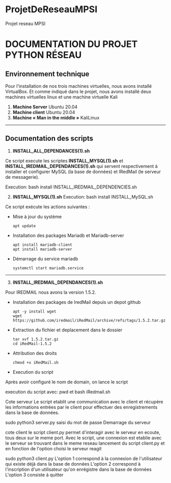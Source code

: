 # ProjetDeReseauMPSI
Projet reseau MPSI

# DOCUMENTATION DU PROJET PYTHON RÉSEAU

## Environnement technique

Pour l'installation de nos trois machines virtuelles, nous avons installé 
VirtualBox. 
Et comme indiqué dans le projet, nous avons installé deux machines virtuelles linux et une machine virtuelle Kali

1. **Machine Server**
     Ubuntu 20.04
2. **Machine client**
    Ubuntu 20.04
3. **Machine « Man in the middle »**
    KaliLinux
***
## Documentation des scripts

1. **INSTALL_ALL_DEPENDANCES(1).sh**

Ce script execute les scriptes **INSTALL_MYSQL(1).sh** et  **INSTALL_IREDMAIL_DEPENDANCES(1).sh** qui servent respectivement à installer et configurer MySQL (la base de données) et IRedMail (le serveur de messagerie).

Execution: bash install INSTALL_IREDMAIL_DEPENDENCIES.sh


2. **INSTALL_MYSQL(1).sh**
Execution: bash install INSTALL_MySQL.sh

Ce script exécute les actions suivantes :
- Mise à jour du système    
    ```
    apt update
    ```
- Installation des packages Mariadb et Mariadb-server
    ``` 
    apt install mariadb-client
    apt install mariadb-server 
    ```
- Démarrage du service mariadb
    ```
    systemctl start mariadb.service
    ```
---
3. **INSTALL_IREDMAIL_DEPENDANCES(1).sh**

Pour IREDMAIL nous avons la version 1.5.2.
- Installation des packages de IredMail depuis un depot github

    ```
    apt -y install wget
    wget https://github.com/iredmail/iRedMail/archive/refs/tags/1.5.2.tar.gz
    ```

- Extraction du fichier et deplacement dans le dossier

    ```
    tar xvf 1.5.2.tar.gz
    cd iRedMail-1.5.2
    ```
- Attribution des droits

    ```
    chmod +x iRedMail.sh
    ```

- Execution du script

Après avoir configuré le nom de domain, on lance le script

execution du script avec: pwd et bash iRedmail.sh

Cote serveur
Le script etablit une communication avec le client et récupère les informations entrées par le client pour effectuer 
des enregistrements dans la base de données. 

sudo python3 server.py
saisi du mot de passe
Demarrage du serveur

cote client 
le script client.py permet d'interagir avec le serveur en ecoute, tous deux sur le meme port.
Avec le script, une connexion est etablie avec le serveur se trouvant dans le meme reseau
lancement du script client.py et en fonction de l'option choisi le serveur reagit

sudo python3 client.py
 L'option 1 correspond à la connexion de l'utilisateur qui existe déjà dans la base de données
 L'option 2 correspond à l'inscription d'un utilisateur qu'on enrégistre dans la base de données
 L'option 3 consiste à quitter

